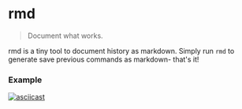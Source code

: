 # rmd

> Document what works.

rmd is a tiny tool to document history as markdown. Simply run `rmd` to generate save previous commands as markdown- that's it!

### Example

[![asciicast](https://asciinema.org/a/OuGNghq5QZp05zxgq5cpcOb70.svg)](https://asciinema.org/a/OuGNghq5QZp05zxgq5cpcOb70)